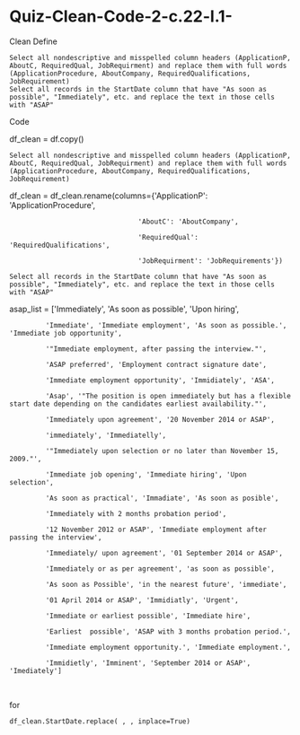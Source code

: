 # Quiz-Clean-Code-2-c.22-l.1-
Clean
Define

    Select all nondescriptive and misspelled column headers (ApplicationP, AboutC, RequiredQual, JobRequirment) and replace them with full words (ApplicationProcedure, AboutCompany, RequiredQualifications, JobRequirement)
    Select all records in the StartDate column that have "As soon as possible", "Immediately", etc. and replace the text in those cells with "ASAP"

Code

df_clean = df.copy()

    Select all nondescriptive and misspelled column headers (ApplicationP, AboutC, RequiredQual, JobRequirment) and replace them with full words (ApplicationProcedure, AboutCompany, RequiredQualifications, JobRequirement)

df_clean = df_clean.rename(columns={'ApplicationP': 'ApplicationProcedure',

                                    'AboutC': 'AboutCompany',

                                    'RequiredQual': 'RequiredQualifications',

                                    'JobRequirment': 'JobRequirements'})

    Select all records in the StartDate column that have "As soon as possible", "Immediately", etc. and replace the text in those cells with "ASAP"

asap_list = ['Immediately', 'As soon as possible', 'Upon hiring',

             'Immediate', 'Immediate employment', 'As soon as possible.', 'Immediate job opportunity',

             '"Immediate employment, after passing the interview."',

             'ASAP preferred', 'Employment contract signature date',

             'Immediate employment opportunity', 'Immidiately', 'ASA',

             'Asap', '"The position is open immediately but has a flexible start date depending on the candidates earliest availability."',

             'Immediately upon agreement', '20 November 2014 or ASAP',

             'immediately', 'Immediatelly',

             '"Immediately upon selection or no later than November 15, 2009."',

             'Immediate job opening', 'Immediate hiring', 'Upon selection',

             'As soon as practical', 'Immadiate', 'As soon as posible',

             'Immediately with 2 months probation period',

             '12 November 2012 or ASAP', 'Immediate employment after passing the interview',

             'Immediately/ upon agreement', '01 September 2014 or ASAP',

             'Immediately or as per agreement', 'as soon as possible',

             'As soon as Possible', 'in the nearest future', 'immediate',

             '01 April 2014 or ASAP', 'Immidiatly', 'Urgent',

             'Immediate or earliest possible', 'Immediate hire',

             'Earliest  possible', 'ASAP with 3 months probation period.',

             'Immediate employment opportunity.', 'Immediate employment.',

             'Immidietly', 'Imminent', 'September 2014 or ASAP', 'Imediately']

​

for

    df_clean.StartDate.replace( , , inplace=True)
